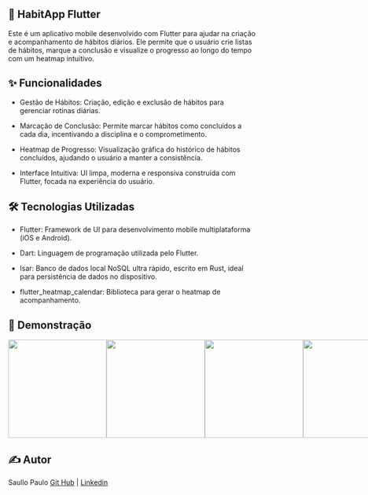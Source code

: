 ## 🚀 HabitApp Flutter
Este é um aplicativo mobile desenvolvido com Flutter para ajudar na criação e acompanhamento de hábitos diários. Ele permite que o usuário crie listas de hábitos, marque a conclusão e visualize o progresso ao longo do tempo com um heatmap intuitivo.

## ✨ Funcionalidades
- Gestão de Hábitos: Criação, edição e exclusão de hábitos para gerenciar rotinas diárias.

- Marcação de Conclusão: Permite marcar hábitos como concluídos a cada dia, incentivando a disciplina e o comprometimento.

- Heatmap de Progresso: Visualização gráfica do histórico de hábitos concluídos, ajudando o usuário a manter a consistência.

- Interface Intuitiva: UI limpa, moderna e responsiva construída com Flutter, focada na experiência do usuário.

## 🛠️ Tecnologias Utilizadas
- Flutter: Framework de UI para desenvolvimento mobile multiplataforma (iOS e Android).

- Dart: Linguagem de programação utilizada pelo Flutter.

- Isar: Banco de dados local NoSQL ultra rápido, escrito em Rust, ideal para persistência de dados no dispositivo.

- flutter_heatmap_calendar: Biblioteca para gerar o heatmap de acompanhamento.

## 📱 Demonstração

<div style="display: flex; align-items: center;flex-direction: center; ">

  <img src="https://github.com/user-attachments/assets/37dee888-1d84-48cc-8d59-afbf37d9ad7b" width="200px">
  <img src="https://github.com/user-attachments/assets/565ecbe3-b1da-48a2-8126-b80b82dcd62b" width="200px">
  <img src="https://github.com/user-attachments/assets/d765e555-330c-4b75-b219-ccda58cf85ef" width="200px">
  <img src="https://github.com/user-attachments/assets/c0688f3d-b13d-4f15-a102-9b0538149014" width="200px">
  <img src="https://github.com/user-attachments/assets/90f9961f-bff0-47ff-b431-30a1ecebd9a6" width="200px">
  <img src="https://github.com/user-attachments/assets/c55285d3-5386-4f88-8d7b-6a4a5206ea6d" width="200px">

</div>



## ✍️ Autor

Saullo Paulo
<a href="https://github.com/Saullo-Programador">Git Hub</a> | <a href="https://www.linkedin.com/in/saullo-paulo-7b2676255">Linkedin</a>
